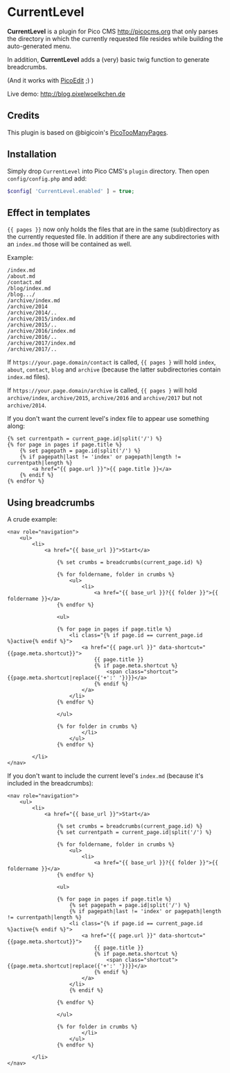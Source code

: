 # CurrentLevel

**CurrentLevel** is a plugin for Pico CMS <http://picocms.org> that only parses the directory in which
the currently requested file resides while building the auto-generated menu.

In addition, **CurrentLevel** adds a (very) basic twig function to generate breadcrumbs.

(And it works with [PicoEdit](https://github.com/blocknotes/pico_edit) ;) )

Live demo: <http://blog.pixelwoelkchen.de>

## Credits

This plugin is based on @bigicoin's [PicoTooManyPages](https://github.com/bigicoin/PicoTooManyPages).

## Installation

Simply drop `CurrentLevel` into Pico CMS's `plugin` directory. Then open
`config/config.php` and add:


```php
$config[ 'CurrentLevel.enabled' ] = true;
```

## Effect in templates

``{{ pages }}`` now only holds the files that are in the same (sub)directory as the currently
requested file. In addition if there are any subdirectories with an `index.md` those will be
contained as well.

Example:

```
/index.md
/about.md
/contact.md
/blog/index.md
/blog.../
/archive/index.md
/archive/2014
/archive/2014/..
/archive/2015/index.md
/archive/2015/..
/archive/2016/index.md
/archive/2016/..
/archive/2017/index.md
/archive/2017/..
```

If `https://your.page.domain/contact` is called, `{{ pages }` will hold `index`, `about`,
`contact`, `blog` and `archive` (because the latter subdirectories contain `index.md` files).

If `https://your.page.domain/archive` is called, `{{ pages }` will hold `archive/index`,
`archive/2015`, `archive/2016` and `archive/2017` but not `archive/2014`.

If you don't want the current level's index file to appear use something along:

```twig
{% set currentpath = current_page.id|split('/') %}
{% for page in pages if page.title %}
	{% set pagepath = page.id|split('/') %}
	{% if pagepath|last != 'index' or pagepath|length != currentpath|length %}
		<a href="{{ page.url }}">{{ page.title }}</a>
	{% endif %}
{% endfor %}
```

## Using breadcrumbs

A crude example:

```twig
<nav role="navigation">
	<ul>
		<li>
			<a href="{{ base_url }}">Start</a>

				{% set crumbs = breadcrumbs(current_page.id) %}

				{% for foldername, folder in crumbs %}
					<ul>
						<li>
							<a href="{{ base_url }}?{{ folder }}">{{ foldername }}</a>
				{% endfor %}

				<ul>

				{% for page in pages if page.title %}
					<li class="{% if page.id == current_page.id %}active{% endif %}">
						<a href="{{ page.url }}" data-shortcut="{{page.meta.shortcut}}">
							{{ page.title }}
							{% if page.meta.shortcut %}
								<span class="shortcut">{{page.meta.shortcut|replace({'+':' '})}}</a>
							{% endif %}
						</a>
					</li>
				{% endfor %}

				</ul>

				{% for folder in crumbs %}
						</li>
					</ul>
				{% endfor %}

		</li>
</nav>
```

If you don't want to include the current level's `index.md` (because it's included in the
breadcrumbs):

```twig
<nav role="navigation">
	<ul>
		<li>
			<a href="{{ base_url }}">Start</a>

				{% set crumbs = breadcrumbs(current_page.id) %}
				{% set currentpath = current_page.id|split('/') %}

				{% for foldername, folder in crumbs %}
					<ul>
						<li>
							<a href="{{ base_url }}?{{ folder }}">{{ foldername }}</a>
				{% endfor %}

				<ul>

				{% for page in pages if page.title %}
					{% set pagepath = page.id|split('/') %}
					{% if pagepath|last != 'index' or pagepath|length != currentpath|length %}
					<li class="{% if page.id == current_page.id %}active{% endif %}">
						<a href="{{ page.url }}" data-shortcut="{{page.meta.shortcut}}">
							{{ page.title }}
							{% if page.meta.shortcut %}
								<span class="shortcut">{{page.meta.shortcut|replace({'+':' '})}}</a>
							{% endif %}
						</a>
					</li>
					{% endif %}

				{% endfor %}

				</ul>

				{% for folder in crumbs %}
						</li>
					</ul>
				{% endfor %}

		</li>
</nav>
```
